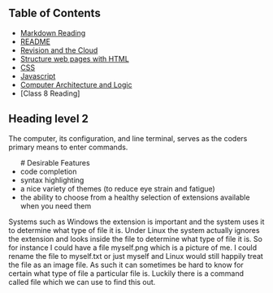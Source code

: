 ## Table of Contents

- [Markdown Reading](markdown.md)
- [README](README.md)
- [Revision and the Cloud](revisions-and-the-cloud.md)
- [Structure web pages with HTML](structurehtml.md)
- [CSS](css.md)
- [Javascript](js.md)
- [Computer Architecture and Logic](comparch.md)
- [Class 8 Reading]



## Heading level 2
The computer, its configuration, and line terminal, serves as the coders primary means to enter commands. 
<ul>  # Desirable Features
<li> code completion</li>
<li> syntax highlighting </li> 
<li> a nice variety of themes (to reduce eye strain and fatigue) </li> 
<li> the ability to choose from a healthy selection of extensions available when you need them</li>
</ul>
Systems such as Windows the extension is important and the system uses it to determine what type of file it is. Under Linux the system actually ignores the extension and looks inside the file to determine what type of file it is. So for instance I could have a file myself.png which is a picture of me. I could rename the file to myself.txt or just myself and Linux would still happily treat the file as an image file. As such it can sometimes be hard to know for certain what type of file a particular file is. Luckily there is a command called file which we can use to find this out.

